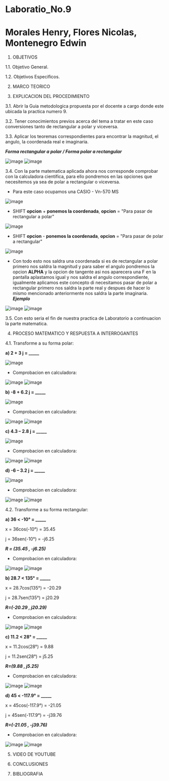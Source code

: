 # Laboratio_No.9

# Morales Henry, Flores Nicolas, Montenegro Edwin

1. OBJETIVOS

1.1. Objetivo General.

1.2. Objetivos Especificos.

2. MARCO TEORICO
 
3. EXPLICACION DEL PROCEDIMIENTO

3.1. Abrir la Guia metodologica propuesta por el docente a cargo donde este ubicada la practica numero 9.

3.2. Tener conocimientos previos acerca del tema a tratar en este caso conversiones tanto de rectangular a polar y viceversa.

3.3. Aplicar los teoremas correspondientes para encontrar la magnitud, el angulo, la coordenada real e imaginaria.

***Forma rectangular a polar / Forma polar a rectangular***

![image](https://user-images.githubusercontent.com/85144847/133091864-8c477850-24c0-41ff-b4b8-e36590dfc7e2.png)
![image](https://user-images.githubusercontent.com/85144847/133091890-8ea1599a-0512-4818-a179-bc73dd237d6d.png)

3.4. Con la parte matematica aplicada ahora nos corresponde comprobar con la calculadora cientifica, para ello pondremos en las opciones que necesitemos ya sea de polar a rectangular o viceversa.

- Para este caso ocupamos una CASIO - Vn-570 MS

![image](https://user-images.githubusercontent.com/85144847/133094075-4fbfd2c3-34d0-4dd0-a915-5f96aa30eb86.png)

- SHIFT **opcion** + **ponemos la coordenada**, **opcion** = "Para pasar de rectangular a polar" 

![image](https://user-images.githubusercontent.com/85144847/133093986-e401f950-106b-480d-a7dd-c226aaa41ee5.png)

- SHIFT **opcion** - **ponemos la coordenada**, **opcion** = "Para pasar de polar a rectangular"

![image](https://user-images.githubusercontent.com/85144847/133094031-6631b2c8-91cb-4ec6-989f-1805f005d38f.png)

- Con todo esto nos saldra una coordenada si es de rectangular a polar primero nos saldra la magnitud y para saber el angulo pondremos la opcion **ALPHA** y la opcion de tangente asi nos aparecera una F en la pantalla aplastamos igual y nos saldra el angulo correspondiente, igualmente aplicamos este concepto di necesitamos pasar de polar a rectangular primero nos saldra la parte real y despues de hacer lo mismo mencionado anteriormente nos saldra la parte imaginaria. ***Ejemplo***

![image](https://user-images.githubusercontent.com/85144847/133094236-e5834abc-3bb7-4f0a-a2be-8a6dbdd58a32.png)
![image](https://user-images.githubusercontent.com/85144847/133094268-0d82c06e-7d85-4cc5-aaa2-94b60d2827d5.png)

3.5. Con esto seria el fin de nuestra practica de Laboratorio a continuacion la parte matematica.

4. PROCESO MATEMATICO Y RESPUESTA A INTERROGANTES

4.1. Transforme a su forma polar:

**a) 2 + 3 j = _____**

![image](https://user-images.githubusercontent.com/85144847/133089608-056f919f-3d05-4c82-9be4-dc48f46cb7b3.png)

- Comprobacion en calculadora:

![image](https://user-images.githubusercontent.com/85144847/133088352-f69e0415-417d-43a0-9751-fb5b8155d4b8.png)
![image](https://user-images.githubusercontent.com/85144847/133088386-4cecea12-40fb-46e7-a42a-28dc27335715.png)

**b) -8 + 6.2 j = _____**

![image](https://user-images.githubusercontent.com/85144847/133089630-7b4f29fb-ffe8-4877-a7ae-abbaee53903d.png)

- Comprobacion en calculadora:

![image](https://user-images.githubusercontent.com/85144847/133088823-8fd3e8a9-ee46-417f-a726-0084b420d1ef.png)
![image](https://user-images.githubusercontent.com/85144847/133088856-3d8fd113-80c0-4999-8eed-b063d82a3122.png)

**c) 4.3 – 2.8 j = _____**

![image](https://user-images.githubusercontent.com/85144847/133089666-f0e7013c-de20-4b4f-9116-afc6e95890a4.png)

- Comprobacion en calculadora:

![image](https://user-images.githubusercontent.com/85144847/133088972-caf6cffd-879d-4563-8884-f8a19ed4c9f3.png)
![image](https://user-images.githubusercontent.com/85144847/133089005-2ac78996-f79d-4272-a222-41c65ba0374d.png)

**d) -6 – 3.2 j = _____**

![image](https://user-images.githubusercontent.com/85144847/133089689-35a5c652-da6e-4875-a672-994005210cfe.png)

- Comprobacion en calculadora:

![image](https://user-images.githubusercontent.com/85144847/133089299-513564aa-cce0-4416-9bd4-cd635a690ca4.png)
![image](https://user-images.githubusercontent.com/85144847/133089325-14065da4-c1b0-46a8-8107-5d68928822ee.png)


4.2. Transforme a su forma rectangular:

**a) 36 < -10° = _____**

x = 36cos(-10°) = 35.45

j = 36sen(-10°) = -j6.25

***R = (35.45 , -j6.25)***

- Comprobacion en calculadora:

![image](https://user-images.githubusercontent.com/85144847/133090382-7b0b9c0a-98aa-412b-8bfd-78dc72704ade.png)
![image](https://user-images.githubusercontent.com/85144847/133090435-f6fe21c9-2a8e-4b88-a803-46554809dc5d.png)

**b) 28.7 < 135° = _____**

x = 28.7cos(135°) = -20.29

j = 28.7sen(135°) = j20.29

***R=(-20.29 , j20.29)***

- Comprobacion en calculadora:

![image](https://user-images.githubusercontent.com/85144847/133090504-5fe79456-5de3-4370-a212-ab62a4d277b2.png)
![image](https://user-images.githubusercontent.com/85144847/133090534-0b21eb45-e310-4189-b82b-04eeac71aeb9.png)

**c) 11.2 < 28° = _____**

x = 11.2cos(28°) = 9.88

j = 11.2sen(28°) = j5.25

***R=(9.88 , j5.25)***

- Comprobacion en calculadora:

![image](https://user-images.githubusercontent.com/85144847/133090608-54b1bad6-d1f1-462f-ba4a-a04f607ca8c3.png)
![image](https://user-images.githubusercontent.com/85144847/133090651-c6947b0e-2a17-45c5-84bd-39269b5283a3.png)

**d) 45 < -117.9° = _____**

x = 45cos(-117.9°) = -21.05

j = 45sen(-117.9°) = -j39.76

***R=(-21.05 , -j39.76)***

- Comprobacion en calculadora:

![image](https://user-images.githubusercontent.com/85144847/133090740-d56f8a52-8ba8-4236-b4a2-919bd5f4ee24.png)
![image](https://user-images.githubusercontent.com/85144847/133090766-9fd54d60-0536-4514-bf80-88d66ae7b82d.png)

5. VIDEO DE YOUTUBE

6. CONCLUSIONES

7. BIBLIOGRAFIA





